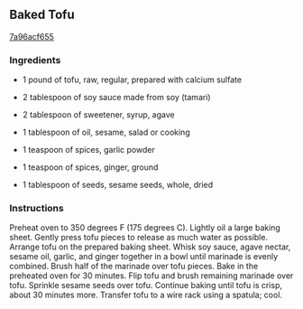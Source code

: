 ## Baked Tofu

[7a96acf655](http://allrecipes.com/recipe/baked-tofu/)

### Ingredients

 - 1 pound of tofu, raw, regular, prepared with calcium sulfate

 - 2 tablespoon of soy sauce made from soy (tamari)

 - 2 tablespoon of sweetener, syrup, agave

 - 1 tablespoon of oil, sesame, salad or cooking

 - 1 teaspoon of spices, garlic powder

 - 1 teaspoon of spices, ginger, ground

 - 1 tablespoon of seeds, sesame seeds, whole, dried

### Instructions

Preheat oven to 350 degrees F (175 degrees C). Lightly oil a large baking sheet. Gently press tofu pieces to release as much water as possible. Arrange tofu on the prepared baking sheet. Whisk soy sauce, agave nectar, sesame oil, garlic, and ginger together in a bowl until marinade is evenly combined. Brush half of the marinade over tofu pieces. Bake in the preheated oven for 30 minutes. Flip tofu and brush remaining marinade over tofu. Sprinkle sesame seeds over tofu. Continue baking until tofu is crisp, about 30 minutes more. Transfer tofu to a wire rack using a spatula; cool.